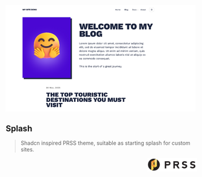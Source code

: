 <p>
  <img src="public/thumbnail.png" width="500" />
  <h2>Splash</h2>
  <blockquote>Shadcn inspired PRSS theme, suitable as starting splash for custom sites.</blockquote>
</p>

<div align="right">
  <p><a href="https://prss.io"><img src="./public/prss.png" width="130" /></a></p>
</div>
